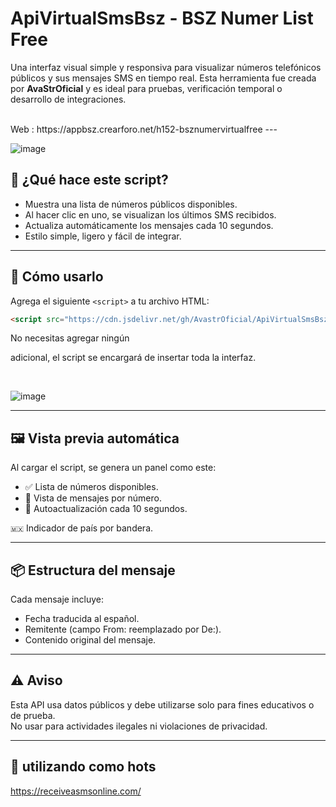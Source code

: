 # ApiVirtualSmsBsz - BSZ Numer List Free 

Una interfaz visual simple y responsiva para visualizar números telefónicos públicos y sus mensajes SMS en tiempo real. Esta herramienta fue creada por **AvaStrOficial** y es ideal para pruebas, verificación temporal o desarrollo de integraciones.

<br>
Web : https://appbsz.crearforo.net/h152-bsznumervirtualfree	
---

![image](https://github.com/user-attachments/assets/e8724c80-a578-4658-b7de-93c5bbbfb6a3)

## 🧩 ¿Qué hace este script?

- Muestra una lista de números públicos disponibles.
- Al hacer clic en uno, se visualizan los últimos SMS recibidos.
- Actualiza automáticamente los mensajes cada 10 segundos.
- Estilo simple, ligero y fácil de integrar.

---

## 🚀 Cómo usarlo

Agrega el siguiente `<script>` a tu archivo HTML:

```html
<script src="https://cdn.jsdelivr.net/gh/AvastrOficial/ApiVirtualSmsBsz/ApiBszv0.js"></script>
```
No necesitas agregar ningún <div> adicional, el script se encargará de insertar toda la interfaz.

<br>

![image](https://github.com/user-attachments/assets/cb85a120-7612-4b12-9ab8-1947d9f7a2bb)

---

## 🖼️ Vista previa automática
Al cargar el script, se genera un panel como este:

- ✅ Lista de números disponibles.
- 📨 Vista de mensajes por número.
- 🔁 Autoactualización cada 10 segundos.

`🇲🇽` Indicador de país por bandera.

---

## 📦 Estructura del mensaje
Cada mensaje incluye:
- Fecha traducida al español.
- Remitente (campo From: reemplazado por De:).
- Contenido original del mensaje.

---

## ⚠️ Aviso
Esta API usa datos públicos y debe utilizarse solo para fines educativos o de prueba.
<br> 
No usar para actividades ilegales ni violaciones de privacidad.

---

## 🚀 utilizando como hots 
https://receiveasmsonline.com/
